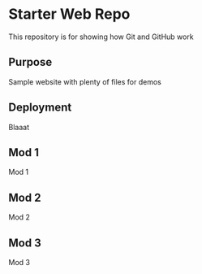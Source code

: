 # Starter Web Repo

This repository is for showing how Git and GitHub work

## Purpose

Sample website with plenty of files for demos

## Deployment

Blaaat

## Mod 1

Mod 1

## Mod 2

Mod 2

## Mod 3

Mod 3
